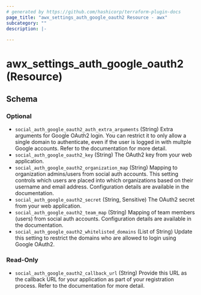 ```yaml
---
# generated by https://github.com/hashicorp/terraform-plugin-docs
page_title: "awx_settings_auth_google_oauth2 Resource - awx"
subcategory: ""
description: |-
  
---
```


# awx_settings_auth_google_oauth2 (Resource)





<!-- schema generated by tfplugindocs -->
## Schema

### Optional

- `social_auth_google_oauth2_auth_extra_arguments` (String) Extra arguments for Google OAuth2 login. You can restrict it to only allow a single domain to authenticate, even if the user is logged in with multple Google accounts. Refer to the documentation for more detail.
- `social_auth_google_oauth2_key` (String) The OAuth2 key from your web application.
- `social_auth_google_oauth2_organization_map` (String) Mapping to organization admins/users from social auth accounts. This setting
controls which users are placed into which organizations based on their
username and email address. Configuration details are available in the
documentation.
- `social_auth_google_oauth2_secret` (String, Sensitive) The OAuth2 secret from your web application.
- `social_auth_google_oauth2_team_map` (String) Mapping of team members (users) from social auth accounts. Configuration
details are available in the documentation.
- `social_auth_google_oauth2_whitelisted_domains` (List of String) Update this setting to restrict the domains who are allowed to login using Google OAuth2.

### Read-Only

- `social_auth_google_oauth2_callback_url` (String) Provide this URL as the callback URL for your application as part of your registration process. Refer to the documentation for more detail.
